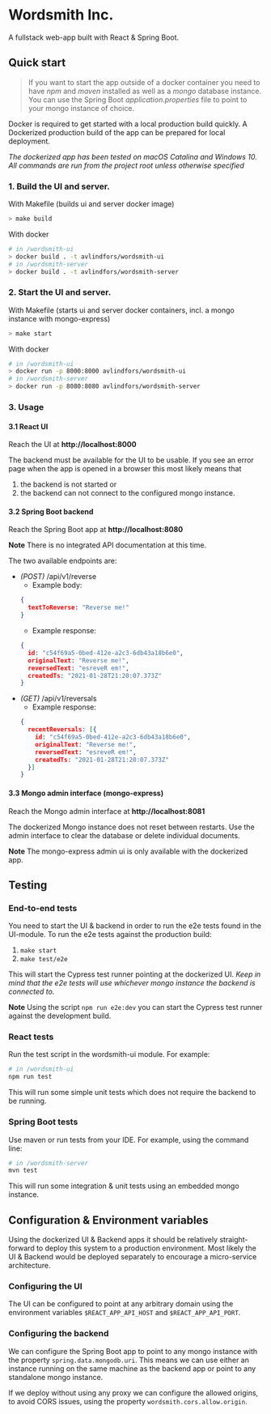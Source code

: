 # Wordsmith Inc.

A fullstack web-app built with React & Spring Boot.

## Quick start

> If you want to start the app outside of a docker container you need to have *npm* and *maven* installed as well as a *mongo* database instance. You can use the Spring Boot *application.properties* file to point to your mongo instance of choice.

Docker is required to get started with a local production build quickly. A Dockerized production build of the app can be prepared for local deployment.

*The dockerized app has been tested on macOS Catalina and Windows 10.* 
*All commands are run from the project root unless otherwise specified* 
### 1. Build the UI and server.
With Makefile (builds ui and server docker image)
```bash
> make build
```
With docker
```bash
# in /wordsmith-ui
> docker build . -t avlindfors/wordsmith-ui
# in /wordsmith-server
> docker build . -t avlindfors/wordsmith-server
```
### 2. Start the UI and server.
With Makefile (starts ui and server docker containers, incl. a mongo instance with mongo-express)
```bash
> make start
```
With docker
```bash
# in /wordsmith-ui
> docker run -p 8000:8000 avlindfors/wordsmith-ui
# in /wordsmith-server
> docker run -p 8080:8080 avlindfors/wordsmith-server
```
### 3. Usage
#### 3.1 React UI
Reach the UI at **http://localhost:8000**

The backend must be available for the UI to be usable. If you see an error page when the app is opened in a browser this most likely means that 
 1. the backend is not started or
 2. the backend can not connect to the configured mongo instance.
#### 3.2 Spring Boot backend
Reach the Spring Boot app at **http://localhost:8080**

**Note** There is no integrated API documentation at this time.

The two available endpoints are:
* *(POST)* /api/v1/reverse 
  * Example body: 
  ```json
  {
    textToReverse: "Reverse me!"
  }
  ```
  * Example response: 
  ```json
  {
    id: "c54f69a5-0bed-412e-a2c3-6db43a18b6e0",
    originalText: "Reverse me!",
    reversedText: "esreveR em!",
    createdTs: "2021-01-28T21:20:07.373Z"
  }  
  ```
* *(GET)* /api/v1/reversals 
  * Example response: 
  ```json
  {
    recentReversals: [{
      id: "c54f69a5-0bed-412e-a2c3-6db43a18b6e0",
      originalText: "Reverse me!",
      reversedText: "esreveR em!",
      createdTs: "2021-01-28T21:20:07.373Z"
    }] 
  }
  ```
#### 3.3 Mongo admin interface (mongo-express)
Reach the Mongo admin interface at **http://localhost:8081**

The dockerized Mongo instance does not reset between restarts. Use the admin interface to clear the database or delete individual documents.

**Note** The mongo-express admin ui is only available with the dockerized app.

## Testing
### End-to-end tests
You need to start the UI & backend in order to run the e2e tests found in the UI-module.
To run the e2e tests against the production build:
1. `make start`
2. `make test/e2e`

This will start the Cypress test runner pointing at the dockerized UI. *Keep in mind that the e2e tests will use whichever mongo instance the backend is connected to.*

**Note** Using the script `npm run e2e:dev` you can start the Cypress test runner against the development build.
   
### React tests
Run the test script in the wordsmith-ui module. For example:
```bash
# in /wordsmith-ui
npm run test
```
This will run some simple unit tests which does not require the backend to be running.
### Spring Boot tests
Use maven or run tests from your IDE. For example, using the command line:
```bash
# in /wordsmith-server
mvn test
```
This will run some integration & unit tests using an embedded mongo instance.

## Configuration & Environment variables
Using the dockerized UI & Backend apps it should be relatively straight-forward to deploy this system to a production environment.
Most likely the UI & Backend would be deployed separately to encourage a micro-service architecture.
### Configuring the UI
The UI can be configured to point at any arbitrary domain using the environment variables `$REACT_APP_API_HOST` and `$REACT_APP_API_PORT`. 

### Configuring the backend
We can configure the Spring Boot app to point to any mongo instance with the property `spring.data.mongodb.uri`. This means we can use either an instance running on the same machine as the backend app or point to any standalone mongo instance.

If we deploy without using any proxy we can configure the allowed origins, to avoid CORS issues, using the property `wordsmith.cors.allow.origin`.


